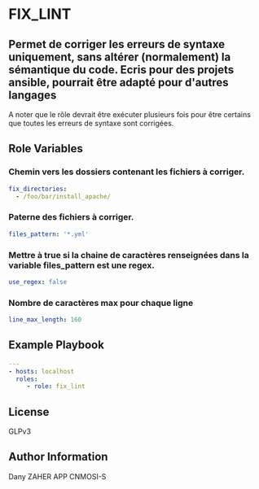 FIX_LINT
=========

## Permet de corriger les erreurs de syntaxe uniquement, sans altérer (normalement) la sémantique du code. Ecris pour des projets ansible, pourrait être adapté pour d'autres langages

A noter que le rôle devrait être exécuter plusieurs fois pour être certains que toutes les erreurs de syntaxe sont corrigées.


Role Variables
--------------

### Chemin vers les dossiers contenant les fichiers à corriger.
```yaml
fix_directories:
  - /foo/bar/install_apache/
```

### Paterne des fichiers à corriger.
```yaml
files_pattern: '*.yml'
```

### Mettre à true si la chaine de caractères renseignées dans la variable files_pattern est une regex.
```yaml
use_regex: false
```

### Nombre de caractères max pour chaque ligne
```yaml
line_max_length: 160
```


Example Playbook
----------------

```yaml
---
- hosts: localhost
  roles:
     - role: fix_lint
``` 


License
-------

GLPv3


Author Information
------------------

Dany ZAHER APP CNMOSI-S
